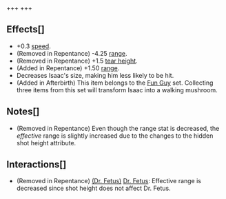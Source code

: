 +++
+++

Effects[]
---------


* +0.3 [speed](/wiki/Speed "Speed").
* (Removed in Repentance) -4.25 [range](/wiki/Range "Range").
* (Removed in Repentance) +1.5 [tear height](/wiki/Tear_height "Tear height").
* (Added in Repentance) +1.50 [range](/wiki/Range "Range").
* Decreases Isaac's size, making him less likely to be hit.
* (Added in Afterbirth) This item belongs to the [Fun Guy](/wiki/Fun_Guy "Fun Guy") set. Collecting three items from this set will transform Isaac into a walking mushroom.


Notes[]
-------


* (Removed in Repentance) Even though the range stat is decreased, the *effective* range is slightly increased due to the changes to the hidden shot height attribute.


Interactions[]
--------------


* (Removed in Repentance) [(Dr. Fetus)](/wiki/Dr._Fetus "Dr. Fetus") [Dr. Fetus](/wiki/Dr._Fetus "Dr. Fetus"): Effective range is decreased since shot height does not affect Dr. Fetus.


